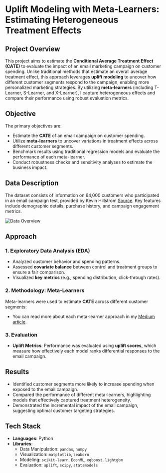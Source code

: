 # Uplift Modeling with Meta-Learners: Estimating Heterogeneous Treatment Effects

## Project Overview

This project aims to estimate the **Conditional Average Treatment Effect (CATE)** to evaluate the impact of an email marketing campaign on customer spending. Unlike traditional methods that estimate an overall average treatment effect, this approach leverages **uplift modeling** to uncover how different customer segments respond to the campaign, enabling more personalized marketing strategies. By utilizing **meta-learners** (including T-Learner, S-Learner, and X-Learner), I capture heterogeneous effects and compare their performance using robust evaluation metrics.

## Objective

The primary objectives are:
- Estimate the **CATE** of an email campaign on customer spending.
- Utilize **meta-learners** to uncover variations in treatment effects across different customer segments.
- Benchmark results using traditional regression models and evaluate the performance of each meta-learner.
- Conduct robustness checks and sensitivity analyses to estimate the business impact. 

## Data Description

The dataset consists of information on 64,000 customers who participated in an email campaign test, provided by Kevin Hillstrom [Source](https://blog.minethatdata.com/). Key features include demographic details, purchase history, and campaign engagement metrics.

![Data Overview](https://github.com/user-attachments/assets/92e3f8b2-ff03-43e7-8f9c-7d6e00f61568)

## Approach

### 1. Exploratory Data Analysis (EDA)
- Analyzed customer behavior and spending patterns.
- Assessed **covariate balance** between control and treatment groups to ensure a fair comparison.
- Visualized **key metrics** (e.g., spending distribution, click-through rates).

### 2. Methodology: Meta-Learners
Meta-learners were used to estimate **CATE** across different customer segments:
- You can read more about each meta-learner approach in my [Medium article](https://medium.com/@LillyH/part-2-1-conditional-treatment-heterogenous-effect-estimation-cate-w-7a25916bc6e7).

### 3. Evaluation
- **Uplift Metrics**: Performance was evaluated using **uplift scores**, which measure how effectively each model ranks differential responses to the email campaign.

## Results
- Identified customer segments more likely to increase spending when exposed to the email campaign.
- Compared the performance of different meta-learners, highlighting models that effectively captured treatment heterogeneity.
- Demonstrated the incremental impact of the email campaign, suggesting optimal customer targeting strategies.

## Tech Stack
- **Languages**: Python
- **Libraries**:
  - Data Manipulation: `pandas`, `numpy`
  - Visualization: `matplotlib`, `seaborn`
  - Modeling: `scikit-learn`, `EconML`, `xgboost`, `lightgbm`
  - Evaluation: `uplift`, `scipy`, `statsmodels`
